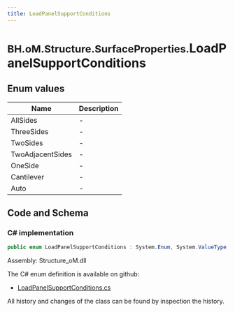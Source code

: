 ```yaml
---
title: LoadPanelSupportConditions
---
```


# <small>BH.oM.Structure.SurfaceProperties.</small>**LoadPanelSupportConditions**



## Enum values

| Name            | Description                                                    |
|-----------------|----------------------------------------------------------------|
| AllSides |  -  |
| ThreeSides |  -  |
| TwoSides |  -  |
| TwoAdjacentSides |  -  |
| OneSide |  -  |
| Cantilever |  -  |
| Auto |  -  |


## Code and Schema

### C# implementation

``` C# title="C#"
public enum LoadPanelSupportConditions : System.Enum, System.ValueType, System.IComparable, System.ISpanFormattable, System.IFormattable, System.IConvertible
```

Assembly: Structure_oM.dll

The C# enum definition is available on github:

- [LoadPanelSupportConditions.cs](https://github.com/BHoM/BHoM/blob/develop/Structure_oM/SurfaceProperties\Enums\LoadPanelSupportConditions.cs)

All history and changes of the class can be found by inspection the history.
